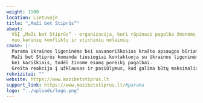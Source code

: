 ```yaml
---
weight: 1500
location: Lietuvoje
title: "„Maži bet Stiprūs“"
about:
  VŠĮ „Maži bet Stiprūs“ - organizacija, kuri rūpinasi pagalba žmonėms, nukentėjusiems
  nuo karinių konfliktų ir stichinių nelaimių.
cause: |-
  Parama Ukrainos ligoninėms bei savanoriškosios krašto apsaugos būriams.
  Maži bet Stiprūs komanda tiesiogiai kontaktuoja su Ukrainos ligoninėmis
  bei kariškiais, todėl žinome esamą poreikį pagalbai.
  Greita reakcija į užklausas ir pasiūlymus, kad galima būtų maksimaliai efektyviai surinkti paramą ir ją paskirstyti.
rekvizitai: ""
website: https://www.mazibetstiprus.lt
support_link: https://www.mazibetstiprus.lt/#parama
logo: "../uploads/logo.png"
---
```

